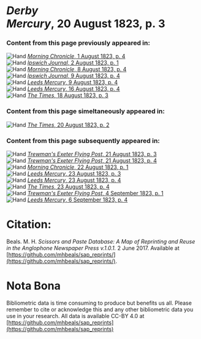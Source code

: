 # *Derby Mercury*, 20 August 1823, p. 3  
  
### Content from this page previously appeared in:  
![Hand](http://scissorsandpaste.net/wp-content/uploads/2017/06/smallhandpointer.png) [*Morning Chronicle*, 1 August 1823, p. 4](https://mhbeals.github.io/sap_html/Morning-Chronicle/Morning-Chronicle-1-August-1823-p-4)  
![Hand](http://scissorsandpaste.net/wp-content/uploads/2017/06/smallhandpointer.png) [*Ipswich Journal*, 2 August 1823, p. 1](https://mhbeals.github.io/sap_html/Ipswich-Journal/Ipswich-Journal-2-August-1823-p-1)  
![Hand](http://scissorsandpaste.net/wp-content/uploads/2017/06/smallhandpointer.png) [*Morning Chronicle*, 8 August 1823, p. 4](https://mhbeals.github.io/sap_html/Morning-Chronicle/Morning-Chronicle-8-August-1823-p-4)  
![Hand](http://scissorsandpaste.net/wp-content/uploads/2017/06/smallhandpointer.png) [*Ipswich Journal*, 9 August 1823, p. 4](https://mhbeals.github.io/sap_html/Ipswich-Journal/Ipswich-Journal-9-August-1823-p-4)  
![Hand](http://scissorsandpaste.net/wp-content/uploads/2017/06/smallhandpointer.png) [*Leeds Mercury*, 9 August 1823, p. 4](https://mhbeals.github.io/sap_html/Leeds-Mercury/Leeds-Mercury-9-August-1823-p-4)  
![Hand](http://scissorsandpaste.net/wp-content/uploads/2017/06/smallhandpointer.png) [*Leeds Mercury*, 16 August 1823, p. 4](https://mhbeals.github.io/sap_html/Leeds-Mercury/Leeds-Mercury-16-August-1823-p-4)  
![Hand](http://scissorsandpaste.net/wp-content/uploads/2017/06/smallhandpointer.png) [*The Times*, 18 August 1823, p. 3](https://mhbeals.github.io/sap_html/The-Times/The-Times-18-August-1823-p-3)  
  
### Content from this page simeltaneously appeared in:  
![Hand](http://scissorsandpaste.net/wp-content/uploads/2017/06/smallhandpointer.png) [*The Times*, 20 August 1823, p. 2](https://mhbeals.github.io/sap_html/The-Times/The-Times-20-August-1823-p-2)  
  
### Content from this page subsequently appeared in:  
![Hand](http://scissorsandpaste.net/wp-content/uploads/2017/06/smallhandpointer.png) [*Trewman's Exeter Flying Post*, 21 August 1823, p. 3](https://mhbeals.github.io/sap_html/Trewman's-Exeter-Flying-Post/Trewman's-Exeter-Flying-Post-21-August-1823-p-3)  
![Hand](http://scissorsandpaste.net/wp-content/uploads/2017/06/smallhandpointer.png) [*Trewman's Exeter Flying Post*, 21 August 1823, p. 4](https://mhbeals.github.io/sap_html/Trewman's-Exeter-Flying-Post/Trewman's-Exeter-Flying-Post-21-August-1823-p-4)  
![Hand](http://scissorsandpaste.net/wp-content/uploads/2017/06/smallhandpointer.png) [*Morning Chronicle*, 22 August 1823, p. 1](https://mhbeals.github.io/sap_html/Morning-Chronicle/Morning-Chronicle-22-August-1823-p-1)  
![Hand](http://scissorsandpaste.net/wp-content/uploads/2017/06/smallhandpointer.png) [*Leeds Mercury*, 23 August 1823, p. 3](https://mhbeals.github.io/sap_html/Leeds-Mercury/Leeds-Mercury-23-August-1823-p-3)  
![Hand](http://scissorsandpaste.net/wp-content/uploads/2017/06/smallhandpointer.png) [*Leeds Mercury*, 23 August 1823, p. 4](https://mhbeals.github.io/sap_html/Leeds-Mercury/Leeds-Mercury-23-August-1823-p-4)  
![Hand](http://scissorsandpaste.net/wp-content/uploads/2017/06/smallhandpointer.png) [*The Times*, 23 August 1823, p. 4](https://mhbeals.github.io/sap_html/The-Times/The-Times-23-August-1823-p-4)  
![Hand](http://scissorsandpaste.net/wp-content/uploads/2017/06/smallhandpointer.png) [*Trewman's Exeter Flying Post*, 4 September 1823, p. 1](https://mhbeals.github.io/sap_html/Trewman's-Exeter-Flying-Post/Trewman's-Exeter-Flying-Post-4-September-1823-p-1)  
![Hand](http://scissorsandpaste.net/wp-content/uploads/2017/06/smallhandpointer.png) [*Leeds Mercury*, 6 September 1823, p. 4](https://mhbeals.github.io/sap_html/Leeds-Mercury/Leeds-Mercury-6-September-1823-p-4)  


# Citation: 

Beals. M. H. *Scissors and Paste Database: A Map of Reprinting and Reuse in the Anglophone Newspaper Press v.1.0.1.* 2 June 2017. Available at [https://github.com/mhbeals/sap_reprints/](https://github.com/mhbeals/sap_reprints/). 

# Nota Bona

Bibliometric data is time consuming to produce but benefits us all. Please remember to cite or acknowledge this and any other bibliometric data you use in your research. All data is available CC-BY 4.0 at [https://github.com/mhbeals/sap_reprints](https://github.com/mhbeals/sap_reprints)